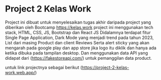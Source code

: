 # Project 2 Kelas Work

Project ini dibuat untuk menyelesaikan tugas akhir daripada project yang diberikan oleh Bootcamp https://kelas.work
project ini menggunakan tech stack, HTML, CSS, JS, Bootstrap dan React JS
Didalamnya terdapat fitur Single Page Application, Dark Mode yang menjadi trend pada tahun 2023, List dari masing Product
dan client Reviews Serta alert sticky yang akan mengarah pada google play dan app store jika logo itu diklik
dan hanya ada ketika dibuka pada tampilan desktop. Dan menggunakan data API yang didapat dari (https://fakestoreapi.com/)
untuk pemanggilan data product.

untuk link projectnya sebagai berikut (https://project-2-kelas-work.web.app/)
